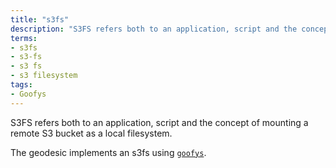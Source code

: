 ```yaml
---
title: "s3fs"
description: "S3FS refers both to an application, script and the concept of mounting a remote S3 bucket as a local filesystem."
terms:
- s3fs
- s3-fs
- s3 fs
- s3 filesystem
tags:
- Goofys
---
```

S3FS refers both to an application, script and the concept of mounting a remote S3 bucket as a local filesystem.

The geodesic implements an s3fs using [`goofys`](/reference/tools.mdx#goofys).
